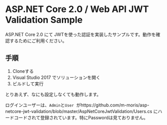 # ASP.NET Core 2.0 / Web API JWT Validation Sample

ASP.NET Core 2.0 にて JWTを使った認証を実装したサンプルです。動作を確認するためにご利用ください。

## 手順

1. Cloneする
2. Visual Studio 2017 でソリューションを開く
3. ビルドして実行

とりあえず、なにも設定しなくても動作します。

ログインユーザーは、`Admin`と`User`  がhttps://github.com/m-moris/asp-netcore-jwt-validation/blob/master/AspNetCoreJwtValidation/Users.cs にハードコードされて登録されています。特にPasswordは見ておりません。

